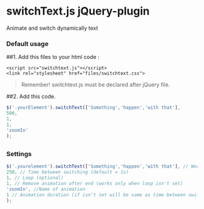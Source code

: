 # switchText.js jQuery-plugin
Animate and switch dynamically text

### Default usage


##1. Add this files to your html  code :

```
<script src="switchtext.js"></script>
<link rel="stylesheet" href="files/switchtext.css">
```
>Remember!  switchtext.js must be declared after jQuery file.


##2. Add this code.
```javascript
$('.yourElement').switchText(['Something','happen','with that'],
500,
1,
1,
'zoomIn'
);
```

##

### Settings
```javascript
$('.yourelement').switchText(['Something','happen','with that'], // Words to switch
250, // Time between switching (default = 1s)
1, // Loop (optional)
1, // Remove animation after end (works only when loop isn't set)
'zoomIn', //Name of animation
1 // Animation duration (if isn't set will be same as time between switching)
);
```
